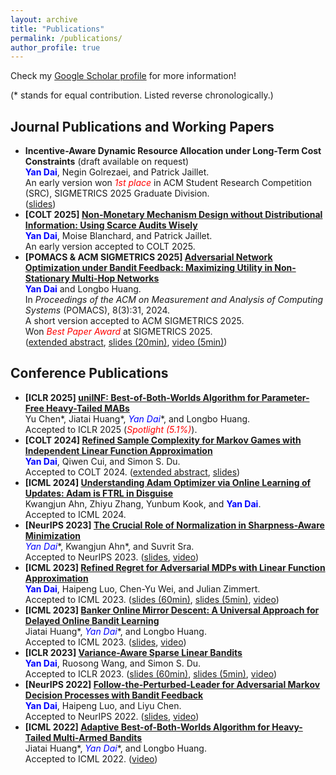 ```yaml
---
layout: archive
title: "Publications"
permalink: /publications/
author_profile: true
---
```


Check my [Google Scholar profile](https://scholar.google.com/citations?user=gkG4z3IAAAAJ) for more information!

(* stands for equal contribution. Listed reverse chronologically.)

## Journal Publications and Working Papers
*   **Incentive-Aware Dynamic Resource Allocation under Long-Term Cost Constraints** (draft available on request)  
    **<font color="blue">Yan Dai</font>**, Negin Golrezaei, and Patrick Jaillet.  
    An early version won *<font color="red">1st place</font>* in ACM Student Research Competition (SRC), SIGMETRICS 2025 Graduate Division.  
    ([slides](/files/slides_SRC_2025_Constr_Alloc_Strategic_Agents.pdf))
*   **\[COLT 2025\] [Non-Monetary Mechanism Design without Distributional Information: Using Scarce Audits Wisely](https://arxiv.org/abs/2502.08412)**  
    **<font color="blue">Yan Dai</font>**, Moise Blanchard, and Patrick Jaillet.  
    An early version accepted to COLT 2025.
*   **\[POMACS & ACM SIGMETRICS 2025\] [Adversarial Network Optimization under Bandit Feedback: Maximizing Utility in Non-Stationary Multi-Hop Networks](https://dl.acm.org/doi/10.1145/3700413)**  
    **<font color="blue">Yan Dai</font>** and Longbo Huang.  
    In *Proceedings of the ACM on Measurement and Analysis of Computing Systems* (POMACS), 8(3):31, 2024.  
    A short version accepted to ACM SIGMETRICS 2025.  
    Won *<font color="red">Best Paper Award</font>* at SIGMETRICS 2025.  
    ([extended abstract](https://dl.acm.org/doi/10.1145/3726854.3727270), [slides (20min)](/files/slides_SIGMETRICS_2025_ANO_Bandit_Feedback.pdf), [video (5min)](https://youtu.be/DY2Qdu-Gk_8?si=9MKIHiEjfr0beQi4))

## Conference Publications
*   **\[ICLR 2025\] [uniINF: Best-of-Both-Worlds Algorithm for Parameter-Free Heavy-Tailed MABs](https://arxiv.org/abs/2410.03284)**  
    Yu Chen\*, Jiatai Huang\*, **<font color="blue">Yan Dai*</font>**, and Longbo Huang.  
    Accepted to ICLR 2025 (*<font color="red">Spotlight (5.1\%)</font>*).
    <!-- Accepted to *the 13th International Conference on Learning Representations* (ICLR), 2025.   -->
*   **\[COLT 2024\] [Refined Sample Complexity for Markov Games with Independent Linear Function Approximation](https://arxiv.org/abs/2402.07082)**  
    **<font color="blue">Yan Dai</font>**, Qiwen Cui, and Simon S. Du.  
    Accepted to COLT 2024.
    <!-- Extended Abstract accepted to *the 37th Annual Conference on Learning Theory* (COLT), 2024.   -->
    ([extended abstract](https://proceedings.mlr.press/v247/dai24a/dai24a.pdf), [slides](/files/slides_COLT2024_Linear_Markov_Games.pdf))
*   **\[ICML 2024\] [Understanding Adam Optimizer via Online Learning of Updates: Adam is FTRL in Disguise](https://arxiv.org/abs/2402.01567)**  
    Kwangjun Ahn, Zhiyu Zhang, Yunbum Kook, and **<font color="blue">Yan Dai</font>**.  
    Accepted to ICML 2024.
    <!-- Accepted to *the 41st International Conference on Machine Learning* (ICML), 2024. -->
*   **\[NeurIPS 2023\] [The Crucial Role of Normalization in Sharpness-Aware Minimization](https://arxiv.org/abs/2305.15287)**  
    **<font color="blue">Yan Dai*</font>**, Kwangjun Ahn\*, and Suvrit Sra.  
    Accepted to NeurIPS 2023.
    <!-- Accepted to *the 37th Annual Conference on Neural Information Processing Systems*, 2023.   -->
    ([slides](/files/slides_NeurIPS2023_Normalization_in_SAM.pdf), [video](https://neurips.cc/virtual/2023/poster/69875))
*   **\[ICML 2023\] [Refined Regret for Adversarial MDPs with Linear Function Approximation](https://arxiv.org/abs/2301.12942)**  
    **<font color="blue">Yan Dai</font>**, Haipeng Luo, Chen-Yu Wei, and Julian Zimmert.  
    Accepted to ICML 2023.
    <!-- Accepted to *the 40th International Conference on Machine Learning* (ICML), 2023.   -->
    ([slides (60min)](/files/slides_ICML2023_Linear_AMDP.pdf), [slides (5min)](/files/slides_ICML2023_Linear_AMDP_Short.pdf), [video](https://icml.cc/virtual/2023/poster/24760))
*   **\[ICML 2023\] [Banker Online Mirror Descent: A Universal Approach for Delayed Online Bandit Learning](https://arxiv.org/abs/2301.10500)**  
    Jiatai Huang\*, **<font color="blue">Yan Dai*</font>**, and Longbo Huang.  
    Accepted to ICML 2023.
    <!-- Accepted to *the 40th International Conference on Machine Learning* (ICML), 2023.   -->
    ([slides](/files/slides_ICML2023_Banker_OMD.pdf), [video](https://icml.cc/virtual/2023/poster/24900))
*   **\[ICLR 2023\] [Variance-Aware Sparse Linear Bandits](https://arxiv.org/abs/2205.13450)**  
    **<font color="blue">Yan Dai</font>**, Ruosong Wang, and Simon S. Du.  
    Accepted to ICLR 2023.
    <!-- Accepted to *the 11th International Conference on Learning Representations* (ICLR), 2023.   -->
    ([slides (60min)](/files/slides_ICLR2023_Variance_Aware_Sparse_LinBandits.pdf), [slides (5min)](/files/slides_ICLR2023_Variance_Aware_Sparse_LinBandits_Short.pdf), [video](https://iclr.cc/virtual/2023/poster/11675))
*   **\[NeurIPS 2022\] [Follow-the-Perturbed-Leader for Adversarial Markov Decision Processes with Bandit Feedback](https://arxiv.org/abs/2205.13451)**   
    **<font color="blue">Yan Dai</font>**, Haipeng Luo, and Liyu Chen.  
    Accepted to NeurIPS 2022.
    <!-- Accepted to *the 36th Annual Conference on Neural Information Processing Systems*, 2022.   -->
    ([slides](/files/slides_NeurIPS2022_FTPL_for_AMDP.pdf), [video](https://neurips.cc/virtual/2022/poster/54395))
*   **\[ICML 2022\] [Adaptive Best-of-Both-Worlds Algorithm for Heavy-Tailed Multi-Armed Bandits](https://arxiv.org/abs/2201.11921)**  
    Jiatai Huang\*, **<font color="blue">Yan Dai*</font>**, and Longbo Huang.  
    Accepted to ICML 2022.
    <!-- Accepted to *the 39th International Conference on Machine Learning* (ICML), 2022.   -->
    ([video](https://icml.cc/virtual/2022/spotlight/16610))
